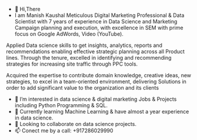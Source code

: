 - 👋 Hi,There 
- I am Manish Kaushal
Meticulous Digital Marketing Professional & Data Scientist with 7 years of experience in Data Science and Marketing Campaign planning and execution, with excellence in SEM with prime focus on Google AdWords, Video (YouTube).

Applied Data science skills to get insights, analytics, reports and recommendations enabling effective strategic planning across all Product lines.
Through the tenure, excelled in identifying and recommending strategies for increasing site traffic through PPC tools. 

Acquired the expertise to contribute domain knowledge, creative ideas, new strategies, to excel in a team-oriented environment, delivering Solutions in order to add significant value to the organization and its clients

- 👀 I’m interested in data science & digital marketing Jobs & Projects including Python Programming & SQL.
- 🌱 Currently learning Machine Learning & have almost a year experience in data science.
- 💞️ Looking to collaborate on data science projects.
- 📫 Conect me by a call: +917286029990

<!---
ermanishk/ermanishk is a ✨ special ✨ repository because its `README.md` (this file) appears on your GitHub profile.
You can click the Preview link to take a look at your changes.
--->
